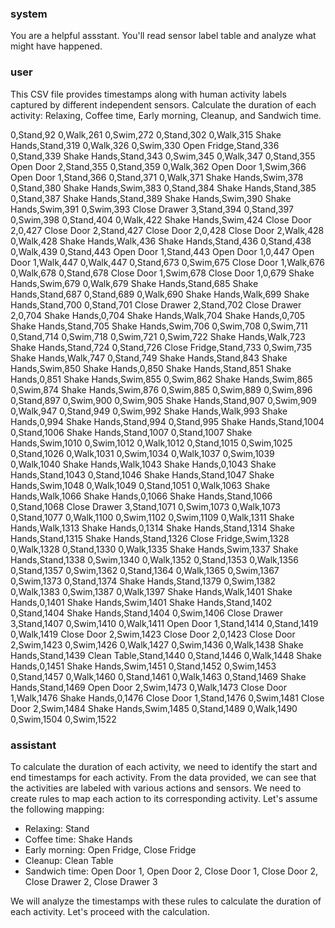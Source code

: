 ### system
You are a helpful assstant. You'll read sensor label table and analyze what might have happened.
### user

This CSV file provides timestamps along with human activity labels captured by different independent sensors.
Calculate the duration of each activity: Relaxing, Coffee time, Early morning, Cleanup, and Sandwich time.
    
0,Stand,92
0,Walk,261
0,Swim,272
0,Stand,302
0,Walk,315
Shake Hands,Stand,319
0,Walk,326
0,Swim,330
Open Fridge,Stand,336
0,Stand,339
Shake Hands,Stand,343
0,Swim,345
0,Walk,347
0,Stand,355
Open Door 2,Stand,355
0,Stand,359
0,Walk,362
Open Door 1,Swim,366
Open Door 1,Stand,366
0,Stand,371
0,Walk,371
Shake Hands,Swim,378
0,Stand,380
Shake Hands,Swim,383
0,Stand,384
Shake Hands,Stand,385
0,Stand,387
Shake Hands,Stand,389
Shake Hands,Swim,390
Shake Hands,Swim,391
0,Swim,393
Close Drawer 3,Stand,394
0,Stand,397
0,Swim,398
0,Stand,404
0,Walk,422
Shake Hands,Swim,424
Close Door 2,0,427
Close Door 2,Stand,427
Close Door 2,0,428
Close Door 2,Walk,428
0,Walk,428
Shake Hands,Walk,436
Shake Hands,Stand,436
0,Stand,438
0,Walk,439
0,Stand,443
Open Door 1,Stand,443
Open Door 1,0,447
Open Door 1,Walk,447
0,Walk,447
0,Stand,673
0,Swim,675
Close Door 1,Walk,676
0,Walk,678
0,Stand,678
Close Door 1,Swim,678
Close Door 1,0,679
Shake Hands,Swim,679
0,Walk,679
Shake Hands,Stand,685
Shake Hands,Stand,687
0,Stand,689
0,Walk,690
Shake Hands,Walk,699
Shake Hands,Stand,700
0,Stand,701
Close Drawer 2,Stand,702
Close Drawer 2,0,704
Shake Hands,0,704
Shake Hands,Walk,704
Shake Hands,0,705
Shake Hands,Stand,705
Shake Hands,Swim,706
0,Swim,708
0,Swim,711
0,Stand,714
0,Swim,718
0,Swim,721
0,Swim,722
Shake Hands,Walk,723
Shake Hands,Stand,724
0,Stand,726
Close Fridge,Stand,733
0,Swim,735
Shake Hands,Walk,747
0,Stand,749
Shake Hands,Stand,843
Shake Hands,Swim,850
Shake Hands,0,850
Shake Hands,Stand,851
Shake Hands,0,851
Shake Hands,Swim,855
0,Swim,862
Shake Hands,Swim,865
0,Swim,874
Shake Hands,Swim,876
0,Swim,885
0,Swim,889
0,Swim,896
0,Stand,897
0,Swim,900
0,Swim,905
Shake Hands,Stand,907
0,Swim,909
0,Walk,947
0,Stand,949
0,Swim,992
Shake Hands,Walk,993
Shake Hands,0,994
Shake Hands,Stand,994
0,Stand,995
Shake Hands,Stand,1004
0,Stand,1006
Shake Hands,Stand,1007
0,Stand,1007
Shake Hands,Swim,1010
0,Swim,1012
0,Walk,1012
0,Stand,1015
0,Swim,1025
0,Stand,1026
0,Walk,1031
0,Swim,1034
0,Walk,1037
0,Swim,1039
0,Walk,1040
Shake Hands,Walk,1043
Shake Hands,0,1043
Shake Hands,Stand,1043
0,Stand,1046
Shake Hands,Stand,1047
Shake Hands,Swim,1048
0,Walk,1049
0,Stand,1051
0,Walk,1063
Shake Hands,Walk,1066
Shake Hands,0,1066
Shake Hands,Stand,1066
0,Stand,1068
Close Drawer 3,Stand,1071
0,Swim,1073
0,Walk,1073
0,Stand,1077
0,Walk,1100
0,Swim,1102
0,Swim,1109
0,Walk,1311
Shake Hands,Walk,1313
Shake Hands,0,1314
Shake Hands,Stand,1314
Shake Hands,Stand,1315
Shake Hands,Stand,1326
Close Fridge,Swim,1328
0,Walk,1328
0,Stand,1330
0,Walk,1335
Shake Hands,Swim,1337
Shake Hands,Stand,1338
0,Swim,1340
0,Walk,1352
0,Stand,1353
0,Walk,1356
0,Stand,1357
0,Swim,1362
0,Stand,1364
0,Walk,1365
0,Swim,1367
0,Swim,1373
0,Stand,1374
Shake Hands,Stand,1379
0,Swim,1382
0,Walk,1383
0,Swim,1387
0,Walk,1397
Shake Hands,Walk,1401
Shake Hands,0,1401
Shake Hands,Swim,1401
Shake Hands,Stand,1402
0,Stand,1404
Shake Hands,Stand,1404
0,Swim,1406
Close Drawer 3,Stand,1407
0,Swim,1410
0,Walk,1411
Open Door 1,Stand,1414
0,Stand,1419
0,Walk,1419
Close Door 2,Swim,1423
Close Door 2,0,1423
Close Door 2,Swim,1423
0,Swim,1426
0,Walk,1427
0,Swim,1436
0,Walk,1438
Shake Hands,Stand,1439
Clean Table,Stand,1440
0,Stand,1446
0,Walk,1448
Shake Hands,0,1451
Shake Hands,Swim,1451
0,Stand,1452
0,Swim,1453
0,Stand,1457
0,Walk,1460
0,Stand,1461
0,Walk,1463
0,Stand,1469
Shake Hands,Stand,1469
Open Door 2,Swim,1473
0,Walk,1473
Close Door 1,Walk,1476
Shake Hands,0,1476
Close Door 1,Stand,1476
0,Swim,1481
Close Door 2,Swim,1484
Shake Hands,Swim,1485
0,Stand,1489
0,Walk,1490
0,Swim,1504
0,Swim,1522

### assistant
To calculate the duration of each activity, we need to identify the start and end timestamps for each activity. From the data provided, we can see that the activities are labeled with various actions and sensors. We need to create rules to map each action to its corresponding activity. Let's assume the following mapping:

- Relaxing: Stand
- Coffee time: Shake Hands
- Early morning: Open Fridge, Close Fridge
- Cleanup: Clean Table
- Sandwich time: Open Door 1, Open Door 2, Close Door 1, Close Door 2, Close Drawer 2, Close Drawer 3

We will analyze the timestamps with these rules to calculate the duration of each activity. Let's proceed with the calculation.
